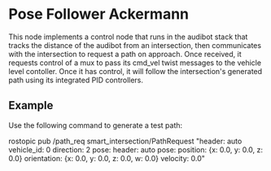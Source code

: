 Pose Follower Ackermann
===
This node implements a control node that runs in the audibot stack that tracks the distance of the audibot from an intersection, then 
communicates with the intersection to request a path on approach. Once received, it requests control of a mux to pass its cmd_vel twist 
messages to the vehicle level contoller. Once it has control, it will follow the intersection's generated path using its integrated PID
controllers.

Example
---
Use the following command to generate a test path:

rostopic pub /path_req smart_intersection/PathRequest "header: auto
vehicle_id: 0
direction: 2
pose:
  header: auto
  pose:
    position: {x: 0.0, y: 0.0, z: 0.0}
    orientation: {x: 0.0, y: 0.0, z: 0.0, w: 0.0}
velocity: 0.0"